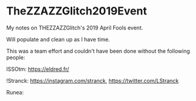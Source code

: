 # TheZZAZZGlitch2019Event
My notes on THEZZAZZGlitch's 2019 April Fools event.

Will populate and clean up as I have time.


This was a team effort and couldn't have been done without the following people:

ISSOtm: https://eldred.fr/

!Stranck: https://instagram.com/stranck, https://twitter.com/LStranck

Runea: 
